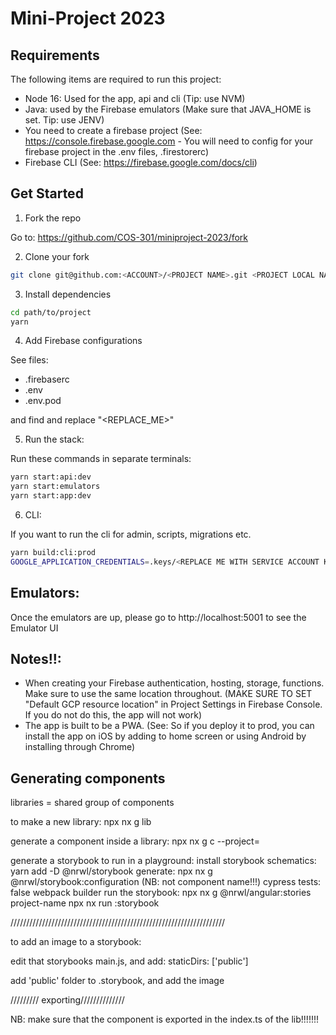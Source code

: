 # Mini-Project 2023

## Requirements

The following items are required to run this project:

- Node 16: Used for the app, api and cli (Tip: use NVM)
- Java: used by the Firebase emulators (Make sure that JAVA_HOME is set. Tip: use JENV)
- You need to create a firebase project (See: https://console.firebase.google.com - You will need to config for your firebase project in the .env files, .firestorerc)
- Firebase CLI (See: https://firebase.google.com/docs/cli)

## Get Started

1. Fork the repo

Go to: https://github.com/COS-301/miniproject-2023/fork

2. Clone your fork

```sh
git clone git@github.com:<ACCOUNT>/<PROJECT NAME>.git <PROJECT LOCAL NAME>
```

3. Install dependencies

```sh
cd path/to/project
yarn
```

4. Add Firebase configurations

See files:

- .firebaserc
- .env
- .env.pod

and find and replace "<REPLACE_ME>"

5. Run the stack:

Run these commands in separate terminals:

```sh
yarn start:api:dev
yarn start:emulators
yarn start:app:dev
```

6. CLI:

If you want to run the cli for admin, scripts, migrations etc.

```sh
yarn build:cli:prod
GOOGLE_APPLICATION_CREDENTIALS=.keys/<REPLACE ME WITH SERVICE ACCOUNT KEY.json> FIRESTORE_EMULATOR_HOST=localhost:5003 node dist/apps/cli/main.js <REPLACE ME WITH COMMAND>
```

## Emulators:

Once the emulators are up, please go to http://localhost:5001 to see the Emulator UI

## Notes!!:

- When creating your Firebase authentication, hosting, storage, functions. Make sure to use the same location throughout. (MAKE SURE TO SET "Default GCP resource location" in Project Settings in Firebase Console. If you do not do this, the app will not work)
- The app is built to be a PWA. (See: So if you deploy it to prod, you can install the app on iOS by adding to home screen or using Android by installing through Chrome)

## Generating components

libraries = shared group of components

to make a new library: 
	npx nx g lib <name>

generate a component inside a library: 
	npx nx g c <name> --project=<lib name>

generate a storybook to run in a playground: 
	install storybook schematics: 
		yarn add -D @nrwl/storybook
	generate:
		npx nx g @nrwl/storybook:configuration <lib name> (NB: not component name!!!)
		cypress tests: false
		webpack builder
	run the storybook:
    npx nx g @nrwl/angular:stories project-name
		npx nx run <lib name>:storybook
		
////////////////////////////////////////////////////////////////////

to add an image to a storybook: 

edit that storybooks main.js, and add: 
  staticDirs: ['public']

add 'public' folder to .storybook, and add the image

///////// exporting//////////////

NB: make sure that the component is exported in the 
index.ts of the lib!!!!!!!
